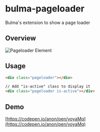 # bulma-pageloader
Bulma's extension to show a page loader

Overview
---
![Pageloader Element](https://img15.hostingpics.net/pics/217768bulmapageloader.gif)

Usage
---

```html
<div class="pageloader"></div>

// Add "is-active" class to display it
<div class="pageloader is-active"></div>
```

Demo
---
[https://codepen.io/anon/pen/yoyaMq](https://codepen.io/anon/pen/yoyaMq)
